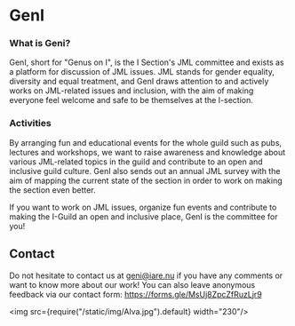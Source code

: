 # GenI
### What is Geni?
GenI, short for "Genus on I", is the I Section's JML committee and exists as a platform for discussion of JML issues. JML stands for gender equality, diversity and equal treatment, and GenI draws attention to and actively works on JML-related issues and inclusion, with the aim of making everyone feel welcome and safe to be themselves at the I-section. 

### Activities
By arranging fun and educational events for the whole guild such as pubs, lectures and workshops, we want to raise awareness and knowledge about various JML-related topics in the guild and contribute to an open and inclusive guild culture. GenI also sends out an annual JML survey with the aim of mapping the current state of the section in order to work on making the section even better. 

If you want to work on JML issues, organize fun events and contribute to making the I-Guild an open and inclusive place, GenI is the committee for you! 

## Contact
Do not hesitate to contact us at geni@iare.nu if you have any comments or want to know more about our work! 
You can also leave anonymous feedback via our contact form: https://forms.gle/MsUj8ZpcZfRuzLjr9 

<img src={require("/static/img/Alva.jpg").default} width="230"/>